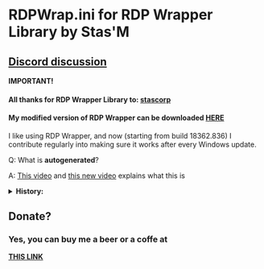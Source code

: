 # RDPWrap.ini for RDP Wrapper Library by Stas'M

## [Discord discussion](https://discord.gg/N27yFftWP3)
  
<b>IMPORTANT!</b>
  
#### All thanks for RDP Wrapper Library to: [stascorp](https://github.com/stascorp/rdpwrap)
  
#### My modified version of RDP Wrapper can be downloaded [HERE](https://github.com/sebaxakerhtc/rdpwrap/releases)

I like using RDP Wrapper, and now (starting from build 18362.836) I contribute regularly into making sure it works after every Windows update.

Q: What is <b>autogenerated</b>?

A: [This video](https://youtu.be/7ZjgehDztBQ) and [this new video](https://youtu.be/ThWf9B-D_5U) explains what this is

<details>
<summary><b>History:</b></summary>
<p>10.09.2022: added support for <b>25197.1000</b>
<p>02.09.2022: added support for <b>25193.1000</b>
<p>30.08.2022: added support for <b>19041.1949_x86</b>
<p>27.08.2022: added support for <b>19041.1949_x64</b>
<p>25.08.2022: added support for <b>25188.1000</b>
<p>18.08.2022: added support for <b>25182.1000</b> and <b>20348.946 (Server 2022)</b>
<p>12.08.2022: added support for <b>25179.1000</b>
<p>04.08.2022: added support for <b>25174.1000</b>
<p>01.08.2022: added support for <b>22621.317</b>
<p>29.07.2022: added support for <b>25169.1000</b>
<p>25.07.2022: added support for <b>17763.3232_x64</b>
<p>23.07.2022: added support for <b>22621.436</b>
<p>21.07.2022: added support for <b>20348.859</b> and <b>25163.1000</b>
<p>15.07.2022: added support for <b>25158.1000</b>
<p>02.07.2022: added support for <b>25151.1000</b>
<p>25.06.2022: added support for <b>17763.3113</b>
<p>23.06.2022: added support for <b>25145.1000</b>
<p>16.06.2022: added support for <b>25140.1000</b>
<p>15.06.2022: added support for <b>25136.1000</b> and <b>14393.5127_x64</b>
<p>04.06.2022: added support for <b>25131.1000</b>
<p>03.06.2022: added support for <b>19041.1741</b>
<p>31.05.2022: added support for <b>19041.1737_x64</b>
<p>30.05.2022: added support for <b>19041.1739_x64</b>
<p>27.05.2022: added support for <b>17763.2989_x64</b>, <b>20348.740</b> and <b>25126.1000</b>
<p>25.05.2022: added support for <b>22000.708</b>
<p>23.05.2022: added support for <b>17763.2931</b>
<p>20.05.2022: added support for <b>25120.1000</b>
<p>13.05.2022: added support for <b>25115.1000</b> and <b>22621.1</b>
<p>11.05.2022: added support for <b>22000.653</b>
<p>09.05.2022: added support for <b>19041.1202_x86</b>
<p>08.05.2022: added support for <b>22616.1</b>
<p>02.05.2022: added support for <b>22610.1</b>
<p>29.04.2022: added support for <b>20348.681</b> and <b>19041.1682_x86</b>
<p>26.04.2022: added support for <b>19041.1682_x64</b> and <b>22000.652</b>
<p>19.04.2022: added support for <b>19041.1679_x64</b>
<p>14.04.2022: added support for <b>22598.1</b>
<p>07.04.2022: added support for <b>22593.1</b>
<p>27.03.2022: added support for <b>20348.617_x64</b> and <b>19041.1620_x86</b>
<p>24.03.2022: added support for <b>22581.1</b>
<p>23.03.2022: added support for <b>19041.1618_x64</b>
<p>21.03.2022: added support for <b>22579.1</b>
<p>15.03.2022: added support for <b>19041.1618_x64 no PDB</b>
<p>10.03.2022: added support for <b>22572.1</b> and <b>18362.2158_x64</b>
<p>07.03.2022: added support for <b>22567.1</b>
<p>25.02.2022: added support for <b>22563.1</b>
<p>18.02.2022: added support for <b>22557.1</b>
<p>17.02.2022: added support for <b>17763.2628_x64</b>
<p>16.02.2022: added support for <b>19041.1566_x64</b>, <b>19041.1561_x86</b> and <b>19041.1566_x86</b>
<p>14.02.2022: added support for <b>19041.1561_x64</b>
<p>06.02.2022: added support for <b>19041.1503_x86</b>
<p>01.02.2022: added support for <b>20348.502 Server 2022</b>
<p>29.01.2022: added support for <b>22543.1000 Insider Preview</b>
<p>26.01.2022: added support for <b>19041.1503_x64</b> and <b>22000.469</b>
<p>21.01.2022: added support for <b>19041.1381_x64</b> and <b>19041.1499_x64</b>
<p>20.01.2022: added support for <b>22538.1000 Insider Preview</b>
<p>18.01.2022: added support for <b>22000.466</b>
<p>13.01.2022: added support for <b>22533.1000</b>
<p>07.01.2022: added support for <b>22526.1000</b>
<p>17.12.2021: added support for <b>22523.1000</b>
<p>13.12.2021: added support for <b>19041.1387_x86</b>
<p>09.12.2021: added support for <b>22518.1000</b>
<p>03.12.2021: added support for <b>22509.1000</b> and <b>19041.84_x86 o_O - thanks to @Mixer from Discord discussion </b>
<p>28.11.2021: added support for <b>20348.380_x64</b>
<p>23.11.2021: added support for <b>19041.1387_x64</b>
<p>19.11.2021: added support for <b>22504.1000_x64</b> and <b>19041.1379_x64</b>
<p>18.11.2021: added support for <b>7601.25757_x64</b>
<p>17.11.2021: added support for <b>9200.23509_x64</b>
<p>16.11.2021: added support for <b>9600.20165_x86</b>
<p>14.11.2021: added support for <b>17738.1000_x64</b>, <b>17746.1000_x64</b> and <b>18252.1000_x64</b>
<p>13.11.2021: added support for <b>9600.20165_x64</b>
<p>12.11.2021: added support for <b>22499.1000</b>
<p>11.11.2021: added support for <b>14393.4770 (x64)</b>, <b>20348.350 (x64)</b>, <b>18362.1916 (x64), <b>10240.19119 (x64) and <b>17763.2300 (x86/x64)</b>
<p>10.11.2021: added support for <b>19041.1319</b>, <b>19041.1348 (x86/x64)</b>, <b>22000.318</b> and <b>22494.1000</b>
<p>31.10.2021: added support for <b>19041.1320 (x86)</b> and <b>22489.1000</b>
<p>29.10.2021: added support for (x86) <b>17763.1971</b>, <b>17763.2213</b> and <b>17763.2268</b>
<p>27.10.2021: added support for <b>19041.1320</b>
<p>25.10.2021: added support for <b>22483.1000</b> Insider Preview
<p>24.10.2021: added support for <b>17763.2268</b>
<p>20.10.2021: added support for <b>19041.1</b>
<p>16.10.2021: added support for <b>22478.1000</b> Insider Preview
<p>15.10.2021: added support for <b>14393.4704</b>
<p>05.10.2021: added support for <b>22471.1000</b> Insider Preview
<p>01.10.2021: added support for <b>20348.261</b>
<p>30.09.2021: added support for <b>17763.1369</b>
<p>........................added support for <b>22468.1000</b> Insider Preview
<p>23.09.2021: added support for <b>17763.2213</b>
<p>........................added support for <b>22463.1000</b> Insider Preview
<p>18.09.2021: added support for <b>22458.1000</b> Insider Preview
<p>16.09.2021: added support for <b>22454.1000</b> Insider Preview
<p>........................added support for <b>18362.1766</b>
<p>06.09.2021: added support for <b>22449.1000</b> Insider Preview
<p>02.09.2021: added support for <b>19041.1202</b>
<p>27.08.2021: added support for <b>19041.1200</b>
<p>23.08.2021: added support for <b>20348.143</b>
<p>29.06.2021: added support for <b>22000.1</b> Insider Preview
<p>21.06.2021: added support for <b>18362.1533</b>
<p>18.06.2021: added support for <b>21996.1</b> Insider Preview
<p>19.06.2021: added support for <b>19041.1081</b>
<p>04.06.2021: added support for <b>21387.1</b> Insider Preview
<p>02.06.2021: added support for <b>21390.1</b> Insider Preview
<p>27.05.2021: added support for <b>17763.1971</b>
<p>23.05.2021: added support for <b>19041.1023</b>
<p>20.05.2021: added support for <b>21343.1000</b> Insider Preview
<p>15.05.2021: added support for <b>21382.1</b> Insider Preview
<p>11.05.2021: added support for <b>21376.1</b> Insider Preview
<p>03.05.2021: added support for <b>21370.1</b> Insider Preview
<p>29.04.2021: added support for <b>19041.964</b>
<p>23.04.2021: added support for <b>21359.1</b> Insider Preview
<p>20.04.2021: added support for <b>19041.962</b>
<p>06.04.2021: added support for <b>21313.1000</b> Insider Preview
<p>16.03.2021: added support for <b>21332.1000</b> Insider Preview
<p>04.02.2021: added support for <b>19041.789</b>
<p>02.02.2021: added support for <b>17134.1967</b>
<p>28.01.2021: added support for <b>21301.1000</b> Insider Preview
<p>23.01.2021: added support for <b>19041.782</b>
<p>22.01.2021: added support for <b>10240.18818</b>
<p>........................added support for <b>21296.1000</b> Insider Preview
<p>14.01.2021: added support for <b>21292.1000</b> Insider Preview
<p>........................added support for <b>17763.1697</b>
<p>........................added support for <b>14393.4169</b>
<p>13.01.2021: added support for <b>19041.746</b>
<p>........................added support for <b>18362.1316</b>
<p>08.01.2021: added support for <b>21286.1000</b> Insider Preview
<p>24.12.2020: added support for <b>20279.1</b> Insider Preview
<p>........................added support for <b>21277.1000</b> Insider Preview
<p>01.12.2020: added support for <b>19041.662</b>
<p>27.11.2020: added support for <b>20262.1</b> Insider Preview
<p>19.11.2020: added support for <b>20257.1</b> Insider Preview
<p>12.11.2020: added support for <b>20251.1</b> Insider Preview
<p>01.11.2020: added support for <b>20246.1</b> Insider Preview
<p>22.10.2020: added support for <b>20241.1000</b> Insider Preview
<p>16.10.2020: added support for <b>20236.1000</b> Insider Preview
<p>12.10.2020: added support for <b>20231.1000</b> Insider Preview
<p>03.10.2020: added support for <b>20226.1000</b> Insider Preview
<p>24.09.2020: added support for <b>20221.1000</b> Insider Preview
<p>17.09.2020: added support for <b>20215.1000</b> Insider Preview
<p>11.09.2020: added support for <b>20211.1000</b> Insider Preview
<p>04.09.2020: added support for <b>20206.1000</b> Insider Preview
<p>02.09.2020: added support for <b>18963.1000</b> Insider Preview
<p>27.08.2020: added support for <b>20201.1000</b> Insider Preview
<p>23.08.2020: added support for <b>20197.1000</b> Insider Preview
<p>13.08.2020: added support for <b>20190.1000</b> Insider Preview
<p>06.08.2020: added support for <b>20185.1000</b> Insider Preview
<p>31.07.2020: added support for <b>20180.1000</b> Insider Preview
<p>24.07.2020: added support for <b>20175.1000</b> Insider Preview
<p>16.07.2020: added support for <b>20170.1000</b> Insider Preview
<p>02.07.2020: added support for <b>20161.1000</b> Insider Preview
<p>25.06.2020: added support for <b>20152.1000</b> Insider Preview
<p>18.06.2020: added support for <b>20150.1000</b> Insider Preview
<p>11.06.2020: added support for <b>19613.1000</b> Insider Preview
<p>11.06.2020: added support for <b>19645.1</b> Insider Preview
<p>07.06.2020: added support for <b>19640.1</b> Insider Preview
<p>29.05.2020: added support for <b>19635.1</b> Insider Preview
<p>........................added support for <b>19619.1000</b> Insider Preview
<p>24.05.2020: added support for <b>19631.1</b> Insider Preview
<p>17.05.2020: added support for <b>19628.1</b> Insider Preview
<p>16.05.2020: added support for <b>19041.84</b>
</details>

## Donate?
### Yes, you can buy me a beer or a coffe at 
[THIS LINK](https://paypal.me/sebaxakerhtc)
